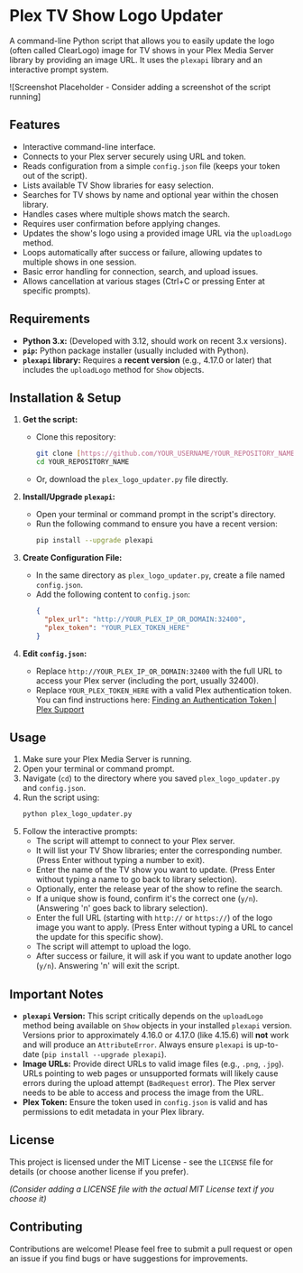 # Plex TV Show Logo Updater

A command-line Python script that allows you to easily update the logo (often called ClearLogo) image for TV shows in your Plex Media Server library by providing an image URL. It uses the `plexapi` library and an interactive prompt system.

![Screenshot Placeholder - Consider adding a screenshot of the script running]

## Features

* Interactive command-line interface.
* Connects to your Plex server securely using URL and token.
* Reads configuration from a simple `config.json` file (keeps your token out of the script).
* Lists available TV Show libraries for easy selection.
* Searches for TV shows by name and optional year within the chosen library.
* Handles cases where multiple shows match the search.
* Requires user confirmation before applying changes.
* Updates the show's logo using a provided image URL via the `uploadLogo` method.
* Loops automatically after success or failure, allowing updates to multiple shows in one session.
* Basic error handling for connection, search, and upload issues.
* Allows cancellation at various stages (Ctrl+C or pressing Enter at specific prompts).

## Requirements

* **Python 3.x:** (Developed with 3.12, should work on recent 3.x versions).
* **`pip`:** Python package installer (usually included with Python).
* **`plexapi` library:** Requires a **recent version** (e.g., 4.17.0 or later) that includes the `uploadLogo` method for `Show` objects.

## Installation & Setup

1.  **Get the script:**
    * Clone this repository:
        ```bash
        git clone [https://github.com/YOUR_USERNAME/YOUR_REPOSITORY_NAME.git](https://github.com/YOUR_USERNAME/YOUR_REPOSITORY_NAME.git)
        cd YOUR_REPOSITORY_NAME
        ```
    * Or, download the `plex_logo_updater.py` file directly.

2.  **Install/Upgrade `plexapi`:**
    * Open your terminal or command prompt in the script's directory.
    * Run the following command to ensure you have a recent version:
        ```bash
        pip install --upgrade plexapi
        ```

3.  **Create Configuration File:**
    * In the same directory as `plex_logo_updater.py`, create a file named `config.json`.
    * Add the following content to `config.json`:
        ```json
        {
          "plex_url": "http://YOUR_PLEX_IP_OR_DOMAIN:32400",
          "plex_token": "YOUR_PLEX_TOKEN_HERE"
        }
        ```

4.  **Edit `config.json`:**
    * Replace `http://YOUR_PLEX_IP_OR_DOMAIN:32400` with the full URL to access your Plex server (including the port, usually 32400).
    * Replace `YOUR_PLEX_TOKEN_HERE` with a valid Plex authentication token. You can find instructions here: [Finding an Authentication Token | Plex Support](https://support.plex.tv/articles/204059436-finding-an-authentication-token-x-plex-token/)

## Usage

1.  Make sure your Plex Media Server is running.
2.  Open your terminal or command prompt.
3.  Navigate (`cd`) to the directory where you saved `plex_logo_updater.py` and `config.json`.
4.  Run the script using:
    ```bash
    python plex_logo_updater.py
    ```
5.  Follow the interactive prompts:
    * The script will attempt to connect to your Plex server.
    * It will list your TV Show libraries; enter the corresponding number. (Press Enter without typing a number to exit).
    * Enter the name of the TV show you want to update. (Press Enter without typing a name to go back to library selection).
    * Optionally, enter the release year of the show to refine the search.
    * If a unique show is found, confirm it's the correct one (`y/n`). (Answering 'n' goes back to library selection).
    * Enter the full URL (starting with `http://` or `https://`) of the logo image you want to apply. (Press Enter without typing a URL to cancel the update for this specific show).
    * The script will attempt to upload the logo.
    * After success or failure, it will ask if you want to update another logo (`y/n`). Answering 'n' will exit the script.

## Important Notes

* **`plexapi` Version:** This script critically depends on the `uploadLogo` method being available on `Show` objects in your installed `plexapi` version. Versions prior to approximately 4.16.0 or 4.17.0 (like 4.15.6) will **not** work and will produce an `AttributeError`. Always ensure `plexapi` is up-to-date (`pip install --upgrade plexapi`).
* **Image URLs:** Provide direct URLs to valid image files (e.g., `.png`, `.jpg`). URLs pointing to web pages or unsupported formats will likely cause errors during the upload attempt (`BadRequest` error). The Plex server needs to be able to access and process the image from the URL.
* **Plex Token:** Ensure the token used in `config.json` is valid and has permissions to edit metadata in your Plex library.

## License

This project is licensed under the MIT License - see the `LICENSE` file for details (or choose another license if you prefer).

*(Consider adding a LICENSE file with the actual MIT License text if you choose it)*

## Contributing

Contributions are welcome! Please feel free to submit a pull request or open an issue if you find bugs or have suggestions for improvements.
